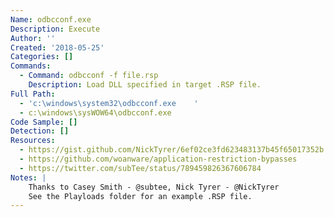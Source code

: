 ```yaml
---
Name: odbcconf.exe
Description: Execute
Author: ''
Created: '2018-05-25'
Categories: []
Commands:
  - Command: odbcconf -f file.rsp
    Description: Load DLL specified in target .RSP file.
Full Path:
  - 'c:\windows\system32\odbcconf.exe    '
  - c:\windows\sysWOW64\odbcconf.exe
Code Sample: []
Detection: []
Resources:
  - https://gist.github.com/NickTyrer/6ef02ce3fd623483137b45f65017352b
  - https://github.com/woanware/application-restriction-bypasses
  - https://twitter.com/subTee/status/789459826367606784
Notes: |
    Thanks to Casey Smith - @subtee, Nick Tyrer - @NickTyrer
    See the Playloads folder for an example .RSP file.
---
```

